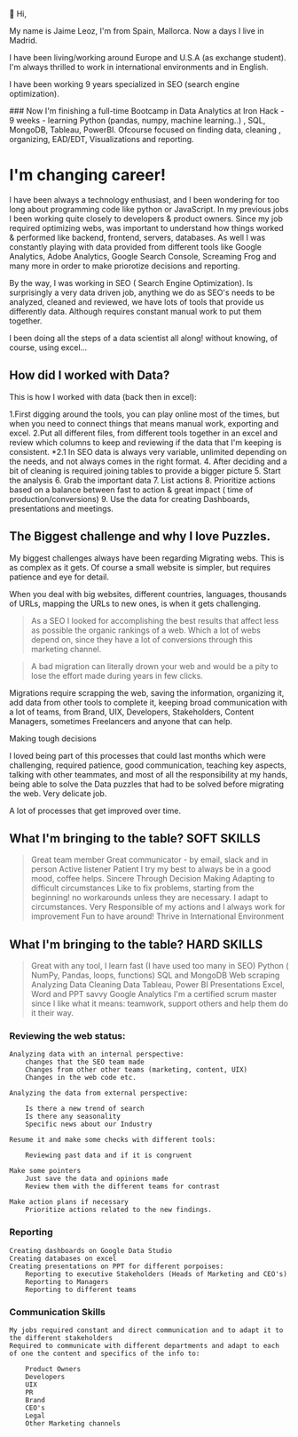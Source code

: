 👋 Hi,

My name is Jaime Leoz, I'm from Spain, Mallorca. Now a days I live in Madrid.

I have been living/working around Europe and U.S.A (as exchange student). I'm always thrilled to work in international environments and in English.

I have been working 9 years specialized in SEO (search engine optimization).

### Now I'm finishing a full-time Bootcamp in Data Analytics at Iron Hack - 9 weeks - learning Python (pandas, numpy, machine learning..) , SQL, MongoDB, Tableau, PowerBI. Ofcourse focused on finding data, cleaning , organizing, EAD/EDT, Visualizations and reporting.

# I'm changing career!

I have been always a technology enthusiast, and I been wondering for too long about programming code like python or JavaScript.
In my previous jobs I been working quite closely to developers & product owners. Since my job required optimizing webs, was important
to understand how things worked & performed like backend, frontend, servers, databases. As well I was constantly playing with data provided from different tools like Google Analytics, Adobe Analytics, Google Search Console, Screaming Frog and many more in order to make priorotize decisions and reporting.

By the way, I was working in SEO ( Search Engine Optimization). Is surprisingly a very data driven job, anything we do as SEO's needs to be analyzed, cleaned and reviewed, we have lots of tools that provide us differently data. Although requires constant manual work to put them together.

I been doing all the steps of a data scientist all along! without knowing, of course, using excel...


## How did I worked with Data?

This is how I worked with data (back then in excel):

1.First digging around the tools, you can play online most of the times, but when you need to connect things that means manual work, exporting and excel.
2.Put all different files, from different tools together in an excel and review which columns to keep and reviewing if the data that I'm keeping is    	consistent.
*2.1 In SEO data is always very variable, unlimited depending on the needs, and not always comes in the right format.
4. After deciding and a bit of cleaning is required joining tables to provide a bigger picture
5. Start the analysis
6. Grab the important data
7. List actions
8. Prioritize actions based on a balance between fast to action & great impact ( time of production/conversions)
9. Use the data for creating Dashboards, presentations and meetings.


## The Biggest challenge and why I love Puzzles.

My biggest challenges always have been regarding Migrating webs. This is as complex as it gets. Of course a small website is simpler, but requires patience and eye for detail.

When you deal with big websites, different countries, languages, thousands of URLs, mapping the URLs to new ones, is when it gets challenging.

> As a SEO I looked for accomplishing the best results that affect less as possible the organic rankings of a web. Which a lot of webs depend on, since they have a lot of conversions through this marketing channel.

> A bad migration can literally drown your web and would be a pity to lose the effort made during years in few clicks.
	

Migrations require scrapping the web, saving the information, organizing it, add data from other tools to complete it, keeping broad communication
with a lot of teams, from Brand, UIX, Developers, Stakeholders, Content Managers, sometimes Freelancers and anyone that can help.

Making tough decisions

I loved being part of this processes that could last months which were challenging, required patience, good communication, teaching key aspects, talking with other teammates,
and most of all the responsibility at my hands, being able to solve the Data puzzles that had to be solved before migrating the web. Very delicate job.

A lot of processes that get improved over time.

## What I'm bringing to the table? SOFT SKILLS

> Great team member
> Great communicator - by email, slack and in person
> Active listener
> Patient
> I try my best to always be in a good mood, coffee helps.
> Sincere
> Through Decision Making
> Adapting to difficult circumstances
> Like to fix problems, starting from the beginning! no workarounds unless they are necessary. I adapt to circumstances.
> Very Responsible of my actions and I always work for improvement
> Fun to have around!
> Thrive in International Environment

## What I'm bringing to the table? HARD SKILLS

> Great with any tool, I learn fast (I have used too many in SEO)
> Python ( NumPy, Pandas, loops, functions)
> SQL and MongoDB
> Web scraping
> Analyzing Data
> Cleaning Data
> Tableau, Power BI
> Presentations
> Excel, Word and PPT savvy
> Google Analytics
> I'm a certified scrum master since I like what it means: teamwork, support others and help them do it their way.

### Reviewing the web status:

    Analyzing data with an internal perspective:
        changes that the SEO team made
        Changes from other other teams (marketing, content, UIX)
        Changes in the web code etc.

    Analyzing the data from external perspective:

        Is there a new trend of search
        Is there any seasonality
        Specific news about our Industry

    Resume it and make some checks with different tools:

        Reviewing past data and if it is congruent

    Make some pointers
        Just save the data and opinions made
        Review them with the different teams for contrast

    Make action plans if necessary
        Prioritize actions related to the new findings.

### Reporting

    Creating dashboards on Google Data Studio
    Creating databases on excel
    Creating presentations on PPT for different porpoises:
        Reporting to executive Stakeholders (Heads of Marketing and CEO's)
        Reporting to Managers
        Reporting to different teams

### Communication Skills

    My jobs required constant and direct communication and to adapt it to the different stakeholders
    Required to communicate with different departments and adapt to each of one the content and specifics of the info to:

        Product Owners
        Developers
        UIX
        PR
        Brand
        CEO's
        Legal
        Other Marketing channels





<!---
JaimeLeoz/JaimeLeoz is a ✨ special ✨ repository because its `README.md` (this file) appears on your GitHub profile.
You can click the Preview link to take a look at your changes.
--->
